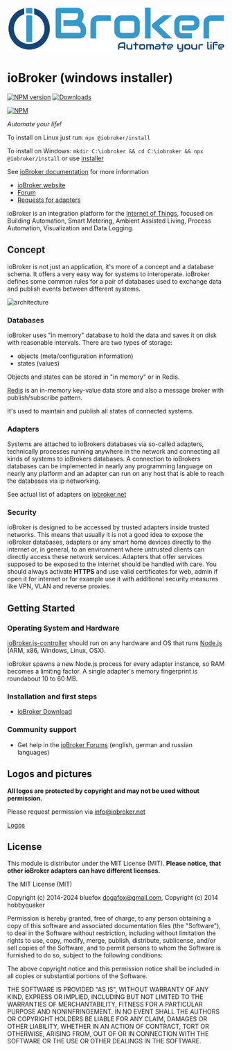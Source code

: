 ![Logo](img/logos/ioBroker_Logo_Long_Vector.svg)
# ioBroker (windows installer)

[![NPM version](https://img.shields.io/npm/v/iobroker.svg)](https://www.npmjs.com/package/iobroker)
[![Downloads](https://img.shields.io/npm/dm/iobroker.svg)](https://www.npmjs.com/package/iobroker)

[![NPM](https://nodei.co/npm/iobroker.png?downloads=true)](https://nodei.co/npm/iobroker/)

*Automate your life!*

To install on Linux just run: `npx @iobroker/install`

To install on Windows: `mkdir C:\iobroker && cd C:\iobroker && npx @iobroker/install` or use [installer](https://github.com/ioBroker/ioBroker.build)

See [ioBroker documentation](https://www.iobroker.net/#en/documentation) for more information

* [ioBroker website](https://www.iobroker.net)
* [Forum](https://forum.iobroker.net)
* [Requests for adapters](https://github.com/ioBroker/AdapterRequests/issues)

ioBroker is an integration platform for the [Internet of Things](https://en.wikipedia.org/wiki/Internet_of_Things), focused on Building Automation, Smart Metering, Ambient Assisted Living, Process Automation, Visualization and Data Logging.

## Concept

ioBroker is not just an application, it's more of a concept and a database schema.
It offers a very easy way for systems to interoperate. 
ioBroker defines some common rules for a pair of databases used to exchange data and publish events between different systems.

![architecture](img/architecture.png)

### Databases

ioBroker uses "in memory" database to hold the data and saves it on disk with reasonable intervals. 
There are two types of storage:
- objects (meta/configuration information)
- states (values)

Objects and states can be stored in "in memory" or in Redis.

[Redis](https://redis.io/) is an in-memory key-value data store and also a message broker with publish/subscribe pattern.

It's used to maintain and publish all states of connected systems.

### Adapters

Systems are attached to ioBrokers databases via so-called adapters, technically processes running anywhere
in the network and connecting all kinds of systems to ioBrokers databases. 
A connection to ioBrokers databases can be implemented in nearly any programming language on nearly any platform 
and an adapter can run on any host that is able to reach the databases via ip networking.

See actual list of adapters on [iobroker.net](https://www.iobroker.net/#en/adapters)

### Security

ioBroker is designed to be accessed by trusted adapters inside trusted networks. 
This means that usually it is not a good idea to expose the ioBroker databases, 
adapters or any smart home devices directly to the internet or, in general, 
to an environment where untrusted clients can directly access these network services. 
Adapters that offer services supposed to be exposed to the internet should be handled with care. 
You should always activate **HTTPS** and use valid certificates for web, admin if open it for internet or 
for example use it with additional security measures like VPN, VLAN and reverse proxies.

## Getting Started
### Operating System and Hardware
[ioBroker.js-controller](https://github.com/iobroker/ioBroker.js-controller/) should run on any hardware 
and OS that runs [Node.js](https://nodejs.org/) (ARM, x86, Windows, Linux, OSX).

ioBroker spawns a new Node.js process for every adapter instance, so RAM becomes a limiting factor. 
A single adapter's memory fingerprint is roundabout 10 to 60 MB.

### Installation and first steps
* [ioBroker Download](https://www.iobroker.net/#en/download)

### Community support
* Get help in the [ioBroker Forums](https://forum.iobroker.net) (english, german and russian languages)

## Logos and pictures

**All logos are protected by copyright and may not be used without permission.**

Please request permission via info@iobroker.net

[Logos](https://github.com/ioBroker/ioBroker/tree/master/img)

## License

This module is distributor under the MIT License (MIT). 
**Please notice, that other ioBroker adapters can have different licenses.**

The MIT License (MIT)

Copyright (c) 2014-2024 bluefox <dogafox@gmail.com>,
Copyright (c) 2014      hobbyquaker

Permission is hereby granted, free of charge, to any person obtaining a copy
of this software and associated documentation files (the "Software"), to deal
in the Software without restriction, including without limitation the rights
to use, copy, modify, merge, publish, distribute, sublicense, and/or sell
copies of the Software, and to permit persons to whom the Software is
furnished to do so, subject to the following conditions:

The above copyright notice and this permission notice shall be included in
all copies or substantial portions of the Software.

THE SOFTWARE IS PROVIDED "AS IS", WITHOUT WARRANTY OF ANY KIND, EXPRESS OR
IMPLIED, INCLUDING BUT NOT LIMITED TO THE WARRANTIES OF MERCHANTABILITY,
FITNESS FOR A PARTICULAR PURPOSE AND NONINFRINGEMENT. IN NO EVENT SHALL THE
AUTHORS OR COPYRIGHT HOLDERS BE LIABLE FOR ANY CLAIM, DAMAGES OR OTHER
LIABILITY, WHETHER IN AN ACTION OF CONTRACT, TORT OR OTHERWISE, ARISING FROM,
OUT OF OR IN CONNECTION WITH THE SOFTWARE OR THE USE OR OTHER DEALINGS IN
THE SOFTWARE.
